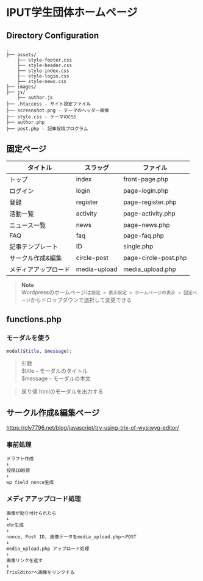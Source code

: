 # IPUT学生団体ホームページ

## Directory Configuration
```
.
├── assets/
    ├── style-footer.css
    ├── style-header.css
    ├── style-index.css
    ├── style-login.css
    ├── style-news.css
├── images/
├── js/
    ├── author.js
├── .htaccess - サイト設定ファイル
├── screenshot.png - テーマのヘッダー画像
├── style.css - テーマのCSS
├── author.php
├── post.php - 記事投稿プログラム
```

## 固定ページ
|タイトル|スラッグ|ファイル|
|--|--|--|
|トップ|index|front-page.php|
|ログイン|login|page-login.php|
|登録|register|page-register.php|
|活動一覧|activity|page-activity.php|
|ニュース一覧|news|page-news.php|
|FAQ|faq|page-faq.php|
|記事テンプレート|ID|single.php|
|サークル作成&編集|circle-post|page-circle-post.php|
|メディアアップロード|media-upload|media_upload.php|

> **Note**\
> Wordpressのホームページは`設定 > 表示設定 > ホームページの表示 > 固定ページ`からドロップダウンで選択して変更できる


## functions.php
### モーダルを使う
```php
modal($title, $message);
``` 
> 引数  
> $title - モーダルのタイトル  
> $message - モーダルの本文  

> 戻り値
> htmlのモーダルを出力する


## サークル作成&編集ページ
https://cly7796.net/blog/javascript/try-using-trix-of-wysiwyg-editor/

### 事前処理
```
ドラフト作成
↓
投稿ID取得
↓
wp field nonce生成
```

### メディアアップロード処理
```
画像が貼り付けられたら
↓
xhr生成
↓
nonce, Post ID, 画像データをmedia_upload.phpへPOST
↓
media_upload.php アップロード処理
↓
画像リンクを返す
↓
TrixEditorへ画像をリンクする
```